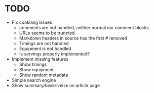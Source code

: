 # TODO

 * Fix cooklang issues
   * comments are not handled, neither normal nor comment blocks
   * URLs seems to be truncted
   * Markdown headers in source has the first # removed
   * Timings are not handled
   * Equipment is not handled
   * Is servings properly implemented?
 * Implement missing features
   * Show timings
   * Show equipment
   * Show random metadata
 * Simple search engine
 * Show summary/beskrivelse on article page
